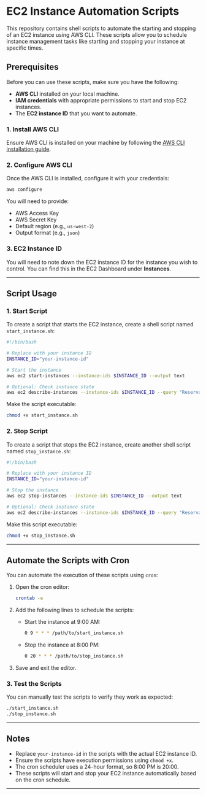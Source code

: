 # EC2 Instance Automation Scripts

This repository contains shell scripts to automate the starting and stopping of an EC2 instance using AWS CLI. These scripts allow you to schedule instance management tasks like starting and stopping your instance at specific times.

## Prerequisites

Before you can use these scripts, make sure you have the following:

- **AWS CLI** installed on your local machine.
- **IAM credentials** with appropriate permissions to start and stop EC2 instances.
- The **EC2 instance ID** that you want to automate.

### 1. Install AWS CLI

Ensure AWS CLI is installed on your machine by following the [AWS CLI installation guide](https://docs.aws.amazon.com/cli/latest/userguide/install-cliv2.html).

### 2. Configure AWS CLI

Once the AWS CLI is installed, configure it with your credentials:

```bash
aws configure
```

You will need to provide:

- AWS Access Key
- AWS Secret Key
- Default region (e.g., `us-west-2`)
- Output format (e.g., `json`)

### 3. EC2 Instance ID

You will need to note down the EC2 instance ID for the instance you wish to control. You can find this in the EC2 Dashboard under **Instances**.

---

## Script Usage

### 1. Start Script

To create a script that starts the EC2 instance, create a shell script named `start_instance.sh`:

```bash
#!/bin/bash

# Replace with your instance ID
INSTANCE_ID="your-instance-id"

# Start the instance
aws ec2 start-instances --instance-ids $INSTANCE_ID --output text

# Optional: Check instance state
aws ec2 describe-instances --instance-ids $INSTANCE_ID --query "Reservations[].Instances[].State.Name" --output text
```

Make the script executable:

```bash
chmod +x start_instance.sh
```

### 2. Stop Script

To create a script that stops the EC2 instance, create another shell script named `stop_instance.sh`:

```bash
#!/bin/bash

# Replace with your instance ID
INSTANCE_ID="your-instance-id"

# Stop the instance
aws ec2 stop-instances --instance-ids $INSTANCE_ID --output text

# Optional: Check instance state
aws ec2 describe-instances --instance-ids $INSTANCE_ID --query "Reservations[].Instances[].State.Name" --output text
```

Make this script executable:

```bash
chmod +x stop_instance.sh
```

---

## Automate the Scripts with Cron

You can automate the execution of these scripts using `cron`:

1. Open the cron editor:

   ```bash
   crontab -e
   ```

2. Add the following lines to schedule the scripts:
   
   - Start the instance at 9:00 AM:

     ```bash
     0 9 * * * /path/to/start_instance.sh
     ```

   - Stop the instance at 8:00 PM:

     ```bash
     0 20 * * * /path/to/stop_instance.sh
     ```

3. Save and exit the editor.

### 3. Test the Scripts

You can manually test the scripts to verify they work as expected:

```bash
./start_instance.sh
./stop_instance.sh
```

---

## Notes

- Replace `your-instance-id` in the scripts with the actual EC2 instance ID.
- Ensure the scripts have execution permissions using `chmod +x`.
- The cron scheduler uses a 24-hour format, so 8:00 PM is 20:00.
- These scripts will start and stop your EC2 instance automatically based on the cron schedule.

---
